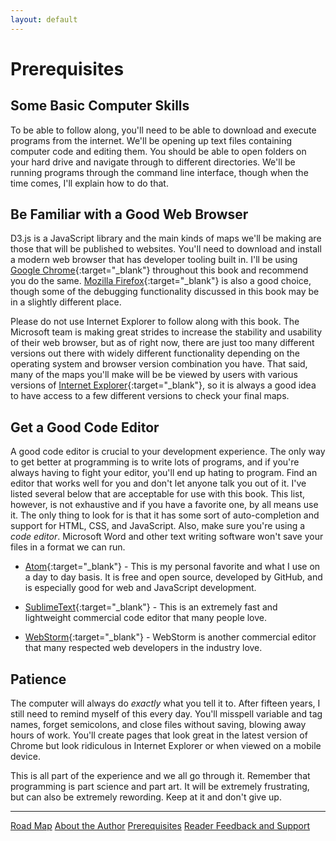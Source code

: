 ```yaml
---
layout: default
---
```


# Prerequisites


## Some Basic Computer Skills
To be able to follow along, you'll need to be able to download and
execute programs from the internet. We'll be opening up text files containing
computer code and editing them. You should be able to open folders on your hard
drive and navigate through to different directories. We'll be running programs
through the command line interface, though when the time comes, I'll explain how
to do that.


## Be Familiar with a Good Web Browser
D3.js is a JavaScript library and the main kinds of maps we'll be making are those
that will be published to websites. You'll need to download and install a modern
web browser that has developer tooling built in. I'll be using
[Google Chrome](https://www.google.com/chrome/){:target="_blank"}
throughout this book and recommend you do the same.
[Mozilla Firefox](https://www.mozilla.org/firefox){:target="_blank"}
is also a good choice, though some of the debugging functionality
discussed in this book may be in a slightly different place.

Please do not use
Internet Explorer to follow along with this book.
The Microsoft team is making great strides to increase the
stability and usability of their web browser, but as of right now, there are just too
many different versions out there with widely different functionality depending
on the operating system and browser version combination you have. That said,
many of the maps you'll make will be be viewed by users with various versions of
[Internet Explorer](https://www.microsoft.com/download/internet-explorer.aspx){:target="_blank"},
so it is always a good idea to have access to a few different
versions to check your final maps.


## Get a Good Code Editor
A good code editor is crucial to your development experience. The only way to
get better at programming is to write lots of programs, and if you're always having
to fight your editor, you'll end up hating to program. Find an editor that works
well for you and don't let anyone talk you out of it. I've listed several below that
are acceptable for use with this book. This list, however, is not exhaustive and if
you have a favorite one, by all means use it. The only thing to look for is that it
has some sort of auto-completion and support for HTML, CSS, and JavaScript. Also, make
sure you're using a *code editor*. Microsoft Word and other text writing software won't
save your files in a format we can run.

* [Atom](http://atom.io/){:target="_blank"} - This is my personal favorite and what I use
on a day to day basis. It is free and open source, developed by GitHub, and is especially good
for web and JavaScript development.

* [SublimeText](https://www.sublimetext.com/){:target="_blank"} - This is an extremely fast and
lightweight commercial code editor that many people love.

* [WebStorm](https://www.jetbrains.com/webstorm/){:target="_blank"} - WebStorm is another commercial editor
that many respected web developers in the industry love.


## Patience
The computer will always do *exactly* what you tell it to. After fifteen years, I
still need to remind myself of this every day. You'll misspell variable and tag names,
forget semicolons, and close files without saving, blowing away hours of work. You'll
create pages that look great in the latest version of Chrome but look ridiculous in
Internet Explorer or when viewed on a mobile device.

This is all part of the experience and we all go through it. Remember that
programming is part science and part art. It will be extremely frustrating, but can
also be extremely rewording. Keep at it and don't give up.


* * *

<div class="chapter-toc">
    <a href="/chapter/00/index.html">Road Map</a>
    <a href="/chapter/00/author.html">About the Author</a>
    <a href="/chapter/00/prerequisites.html">Prerequisites</a>
    <a href="/chapter/00/feedback.html">Reader Feedback and Support</a>
</div>
